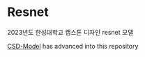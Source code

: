 # Resnet
2023년도 한성대학교 캡스톤 디자인 resnet 모델 

[CSD-Model](https://github.com/CAP-JJANG/CSD-Model) has advanced into this repository
